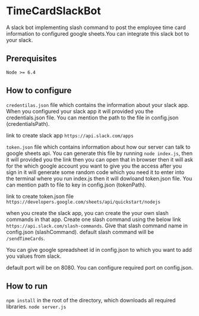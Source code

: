 # TimeCardSlackBot
A slack bot implementing slash command to post the employee time card information to configured google sheets.You can integrate this slack bot to your slack.

## Prerequisites

`Node >= 6.4`

## How to configure

`credentilas.json` file which contains the information about your slack app. When you configured your slack app it will provided you the credentials.json file. You can mention the path to the file in config.json (credentialsPath).

link to create slack app ``https://api.slack.com/apps``

`token.json` file which contains information about how our server can talk to google sheets api. You can generate this file by running `node index.js`, then it will provided you the link then you can open that in browser then it will ask for the which google account you want to give you the access after you sign in it will generate some random code which you need it to enter into the terminal where you run index.js then it will dowloand token.json file. You can mention path to file to key in config.json (tokenPath).

link to create token.json file ``https://developers.google.com/sheets/api/quickstart/nodejs``

when you create the slack app, you can create the your own slash commands in that app. Create one slash command using the below link ``https://api.slack.com/slash-commands``. Give that slash command name in config.json (slashCommand). default slash command will be `/sendTimeCards`.

You can give google spreadsheet id in config.json to which you want to add you values from slack.

default port will be on 8080. You can configure required port on config.json.

## How to run

`npm install` in the root of the directory, which downloads all required libraries.
`node server.js`

